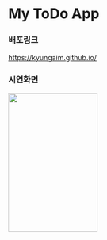# My ToDo App
### 배포링크
https://kyungaim.github.io/
### 시연화면
<img height="280" width="180" src="https://user-images.githubusercontent.com/115978111/217743628-16d96823-cfc0-4cd4-b572-9bf6b389edd3.gif">

